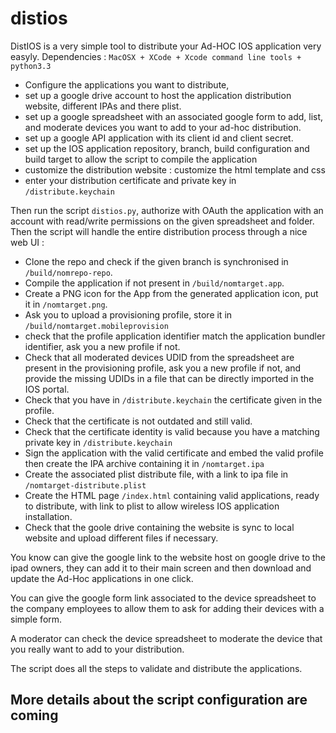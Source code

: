 distios
=======

DistIOS is a very simple tool to distribute your Ad-HOC IOS application very
easyly. 
Dependencies : `MacOSX + XCode + Xcode command line tools + python3.3`

- Configure the applications you want to distribute, 
- set up a google drive account to host the application distribution website,
  different IPAs and there plist.
- set up a google spreadsheet with an associated google form to add, list, and
  moderate devices you want to add to your ad-hoc distribution.
- set up a google API application with its client id and client secret.
- set up the IOS application repository, branch, build configuration and build
  target to allow the script to compile the application
- customize the distribution website : customize the html template and css
- enter your distribution certificate and private key in `/distribute.keychain`

Then run the script `distios.py`, authorize with OAuth the application
with an account with read/write permissions on the given spreadsheet and
folder. Then the script will handle the entire distribution process through a nice web UI :

- Clone the repo and check if the given branch is synchronised in `/build/nomrepo-repo`.
- Compile the application if not present in `/build/nomtarget.app`.
- Create a PNG icon for the App from the generated application icon, put it in `/nomtarget.png`.
- Ask you to upload a provisioning profile, store it in `/build/nomtarget.mobileprovision`
- check that the profile application identifier match the application bundler
  identifier, ask you a new profile if not.
- Check that all moderated devices UDID from the spreadsheet are present in the
  provisioning profile, ask you a new profile if not, and provide the missing
  UDIDs in a file that can be directly imported in the IOS portal.
- Check that you have in `/distribute.keychain` the certificate given in the profile.
- Check that the certificate is not outdated and still valid.
- Check that the certificate identity is valid because you have a matching
  private key in `/distribute.keychain`
- Sign the application with the valid certificate and embed the valid profile
  then create the IPA archive containing it in `/nomtarget.ipa`
- Create the associated plist distribute file, with a link to ipa file in
  `/nomtarget-distribute.plist`
- Create the HTML page `/index.html` containing valid applications, ready to
  distribute, with link to plist to allow wireless IOS application installation.
- Check that the goole drive containing the website is sync to local website
  and upload different files if necessary.

You know can give the google link to the website host on google drive to the
ipad owners, they can add it to their main screen and then download and update
the Ad-Hoc applications in one click.

You can give the google form link associated to the device spreadsheet to the company
employees to allow them to ask for adding their devices with a simple form.

A moderator can check the device spreadsheet to moderate the device that you
really want to add to your distribution.

The script does all the steps to validate and distribute the applications.

## More details about the script configuration are coming
